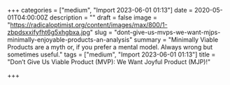 +++
categories = ["medium", "Import 2023-06-01 01:13"]
date = 2020-05-01T04:00:00Z
description = ""
draft = false
image = "https://radicaloptimist.org/content/images/max/800/1-zbpdsxxifyfht6g5xhgbxa.jpg"
slug = "dont-give-us-mvps-we-want-mjps-minimally-enjoyable-products-an-analysis"
summary = "Minimally Viable Products are a myth or, if you prefer a mental model. Always wrong but sometimes useful."
tags = ["medium", "Import 2023-06-01 01:13"]
title = "Don’t Give Us Viable Product (MVP): We Want Joyful Product (MJP)!"

+++



